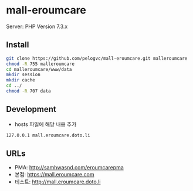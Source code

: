 # mall-eroumcare 

Server: PHP Version 7.3.x

## Install

```sh
git clone https://github.com/pelogvc/mall-eroumcare.git malleroumcare
chmod -R 755 malleroumcare
cd malleroumcare/www/data
mkdir session
mkdir cache
cd ../
chmod -R 707 data
```

## Development

- hosts 파일에 해당 내용 추가
```sh
127.0.0.1 mall.eroumcare.doto.li
```

## URLs

- PMA: <http://samhwasnd.com/eroumcarepma>
- 본점: <https://mall.eroumcare.com>
- 테스트: <http://mall.eroumcare.doto.li>